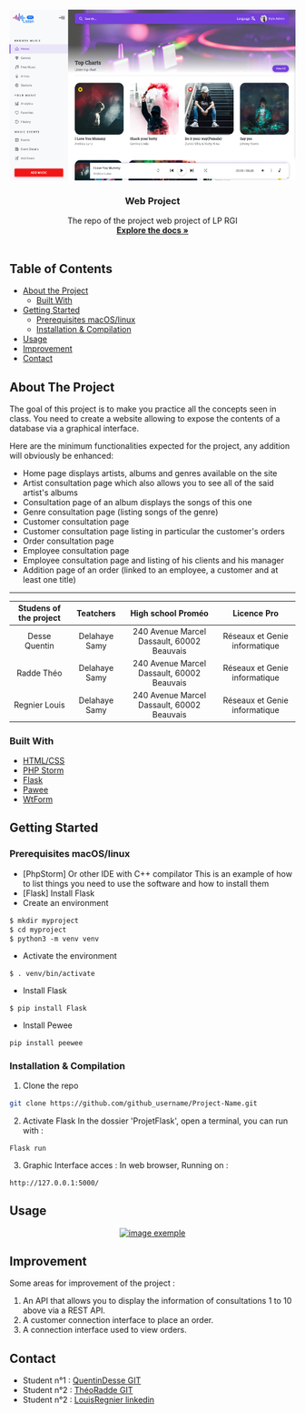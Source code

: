<!-- Web project -->
<!--
*** I'm using markdown "reference style" links for readability.
*** Reference links are enclosed in brackets [ ] instead of parentheses ( ).
*** See the bottom of this document for the declaration of the reference variables
*** for contributors-url, forks-url, etc. This is an optional, concise syntax you may use.
*** https://www.markdownguide.org/basic-syntax/#reference-style-links
-->
<!-- [![Contributors][contributors-shield]][contributors-url]
[![Forks][forks-shield]][forks-url]
[![Stargazers][stars-shield]][stars-url]
[![Issues][issues-shield]][issues-url]
[![MIT License][license-shield]][license-url]
[![LinkedIn][linkedin-shield]][linkedin-url]-->



<!-- PROJECT flask -->
<br />
<p align="center">
  <a href="https://github.com/QuentinDesse/projetflask">
    <img src="static/assets/images/preview/light.png" width="550" height="300">
  </a>

  <h3 align="center">Web Project</h3>

  <p align="center">
  The repo of the project web project of LP RGI
    <br />
    <a href="https://www.delahayeyourself.info/projects/chinook/"><strong>Explore the docs »</strong></a>
    <br />
    <br />
  </p>
</p>



<!-- TABLE OF CONTENTS -->
## Table of Contents

* [About the Project](#about-the-project)
  * [Built With](#built-with)
* [Getting Started](#getting-started)
  * [Prerequisites macOS/linux](prerequisites-macoslinux)
  * [Installation & Compilation](#installation--compilation)
* [Usage](#usage)
* [Improvement](#improvement)
* [Contact](#contact)



<!-- ABOUT THE PROJECT -->
## About The Project

The goal of this project is to make you practice all the concepts seen in class. You need to create a website allowing to expose the contents of a database via a graphical interface.

Here are the minimum functionalities expected for the project, any addition will obviously be enhanced:

- Home page displays artists, albums and genres available on the site
- Artist consultation page which also allows you to see all of the said artist's albums
- Consultation page of an album displays the songs of this one
- Genre consultation page (listing songs of the genre)
- Customer consultation page
- Customer consultation page listing in particular the customer's orders
- Order consultation page
- Employee consultation page
- Employee consultation page and listing of his clients and his manager
- Addition page of an order (linked to an employee, a customer and at least one title)

------------------------------------------------
<table>
    <thead>
        <tr>
            <th align="center">Studens of the project</th>
            <th align="center">Teatchers</th>
            <th align="center">High school Proméo</th>
            <th align="center">Licence Pro</th>
        </tr>
    </thead>
    <tbody>
        <tr>
            <td align="center">Desse Quentin</td>
            <td align="center">Delahaye Samy </td>
            <td align="center"> 240 Avenue Marcel Dassault, 60002 Beauvais</td>
            <td align="center">Réseaux et Genie informatique</td>
        </tr>
        <tr>
            <td align="center">Radde Théo</td>
           <td align="center">Delahaye Samy </td>
            <td align="center"> 240 Avenue Marcel Dassault, 60002 Beauvais</td>
            <td align="center">Réseaux et Genie informatique</td>
        </tr>
        <tr>
            <td align="center">Regnier Louis</td>
            <td align="center">Delahaye Samy </td>
            <td align="center"> 240 Avenue Marcel Dassault, 60002 Beauvais</td>
            <td align="center">Réseaux et Genie informatique</td>
        </tr>
    </tbody>
</table>

### Built With

* [HTML/CSS](https://developer.mozilla.org/fr/docs/Learn/Getting_started_with_the_web/CSS_basics)
* [PHP Storm](https://www.jetbrains.com/fr-fr/phpstorm/)
* [Flask](https://flask.palletsprojects.com/en/2.0.x/)
* [Pawee](http://docs.peewee-orm.com/en/latest/)
* [WtForm](https://wtforms.readthedocs.io/en/2.3.x/)



<!-- GETTING STARTED -->
## Getting Started
### Prerequisites macOS/linux

* [PhpStorm] Or other IDE with C++ compilator
This is an example of how to list things you need to use the software and how to install them
* [Flask] Install Flask
* Create an environment
```
$ mkdir myproject
$ cd myproject
$ python3 -m venv venv
```
* Activate the environment
```
$ . venv/bin/activate
```
* Install Flask
```
$ pip install Flask 
```
* Install Pewee 

```
pip install peewee
```

### Installation & Compilation
 
1. Clone the repo
```sh
git clone https://github.com/github_username/Project-Name.git
```
2. Activate Flask
In the dossier 'ProjetFlask', open a terminal, you can run with :
```
Flask run 
```
3. Graphic Interface acces : 
In web browser, Running on : 
``` 
http://127.0.0.1:5000/
```



<!-- USAGE EXAMPLES -->
## Usage
<p align="center">
  <a href="#">
    <img src="exemple.png" alt="image exemple">
    <a>
  </p>


<!-- CONTRIBUTING -->
## Improvement

Some areas for improvement of the project :

1. An API that allows you to display the information of consultations 1 to 10 above via a REST API.
2. A customer connection interface to place an order.
3. A connection interface used to view orders.

<!-- CONTACT -->
## Contact
* Student n°1 : [QuentinDesse GIT](https://github.com/QuentinDesse)
* Student n°2 : [ThéoRadde GIT](https://github.com/theoradde)
* Student n°2 : [LouisRegnier linkedin](https://www.linkedin.com/in/louis-regnier-3bb48a121/)


<!-- MARKDOWN LINKS & IMAGES -->
<!-- https://www.markdownguide.org/basic-syntax/#reference-style-links -->
[contributors-shield]: https://img.shields.io/github/contributors/othneildrew/Best-README-Template.svg?style=flat-square
[contributors-url]: https://github.com/othneildrew/Best-README-Template/graphs/contributors
[forks-shield]: https://img.shields.io/github/forks/othneildrew/Best-README-Template.svg?style=flat-square
[forks-url]: https://github.com/othneildrew/Best-README-Template/network/members
[stars-shield]: https://img.shields.io/github/stars/othneildrew/Best-README-Template.svg?style=flat-square
[stars-url]: https://github.com/othneildrew/Best-README-Template/stargazers
[issues-shield]: https://img.shields.io/github/issues/othneildrew/Best-README-Template.svg?style=flat-square
[issues-url]: https://github.com/othneildrew/Best-README-Template/issues
[license-shield]: https://img.shields.io/github/license/othneildrew/Best-README-Template.svg?style=flat-square
[license-url]: https://github.com/othneildrew/Best-README-Template/blob/master/LICENSE.txt
[linkedin-shield]: https://img.shields.io/badge/-LinkedIn-black.svg?style=flat-square&logo=linkedin&colorB=555
[linkedin-url]: https://linkedin.com/in/othneildrew
[product-screenshot]: images/screenshot.png
